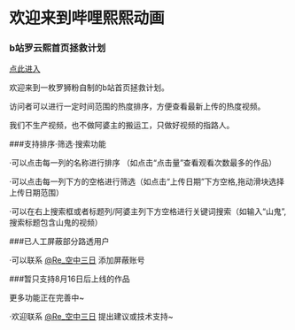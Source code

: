 # 欢迎来到哔哩熙熙动画
### b站罗云熙首页拯救计划

[点此进入](https://returnless.github.io/bilixixi/)

欢迎来到一枚罗狮粉自制的b站首页拯救计划。

访问者可以进行一定时间范围的热度排序，方便查看最新上传的热度视频。

我们不生产视频，也不做阿婆主的搬运工，只做好视频的指路人。

###支持排序·筛选·搜索功能

·可以点击每一列的名称进行排序 （如点击“点击量”查看观看次数最多的作品）

·可以点击每一列下方的空格进行筛选（如点击“上传日期”下方空格,拖动滑块选择上传日期范围）

·可以在右上搜索框或者标题列/阿婆主列下方空格进行关键词搜索（如输入“山鬼”,搜索标题包含山鬼的视频）

###已人工屏蔽部分路透用户

·可以联系 [\@Re_空中三日](https://www.weibo.com/u/6722029638) 添加屏蔽账号

###暂只支持8月16日后上线的作品

更多功能正在完善中~

·欢迎联系 [\@Re_空中三日](https://www.weibo.com/u/6722029638) 提出建议或技术支持~
  
  